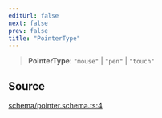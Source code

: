 ```yaml
---
editUrl: false
next: false
prev: false
title: "PointerType"
---
```


> **PointerType**: `"mouse"` \| `"pen"` \| `"touch"`

## Source

[schema/pointer.schema.ts:4](https://github.com/nodenogg-in/alpha-p2p/blob/bce45d3dc78f9a00957a766d70c8bb1a066ebf43/packages/infinitykit/src/schema/pointer.schema.ts#L4)
